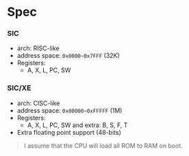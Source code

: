 # Spec

### SIC

* arch: RISC-like
* address space: `0x0000~0x7FFF` (32K)
* Registers:
  * A, X, L, PC, SW

### SIC/XE

* arch: CISC-like
* address space: `0x00000~0xFFFFF` (1M)
* Registers:
  * A, X, L, PC, SW and extra: B, S, F, T
* Extra floating point support (48-bits)


> I assume that the CPU will load all ROM to RAM on boot.